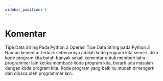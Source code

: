```yaml
---
sidebar_position: 5
---
```


# Komentar

Tipe Data String Pada Python 3
Operasi Tipe Data String pada Python 3
Namun komentar terbaik sebenarnya adalah kode program kita sendiri. Jika kode program kita butuh banyak sekali komentar untuk memberi tahu programmer lain ketika membaca kode program kita, berarti ada masalah dengan kode program kita. Kode program yang baik itu mudah dimengerti dan dibaca oleh programmer lain.
